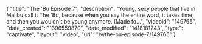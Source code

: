 {
    "title": "The 'Bu Episode 7",
    "description": "Young, sexy people that live in Malibu call it The 'Bu, because when you say the entire word, it takes time, and then you wouldn't be young anymore. (Made fo...",
    "videoid": "149765",
    "date_created": "1396559870",
    "date_modified": "1418181243",
    "type": "captivate",
    "layout": "video",
    "url": "\/v\/the-bu-episode-7\/149765"
}